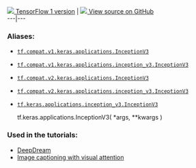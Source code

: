 [ ![](https://tensorflow.google.cn/images/tf_logo_32px.png) TensorFlow 1
version](/versions/r1.15/api_docs/python/tf/keras/applications/InceptionV3) |
[ ![](https://tensorflow.google.cn/images/GitHub-Mark-32px.png) View source on
GitHub
](https://github.com/tensorflow/tensorflow/blob/r2.0/tensorflow/python/keras/applications/__init__.py#L43-L49)  
---|---  
  
### Aliases:

  * [`tf.compat.v1.keras.applications.InceptionV3`](/api_docs/python/tf/keras/applications/InceptionV3)
  * [`tf.compat.v1.keras.applications.inception_v3.InceptionV3`](/api_docs/python/tf/keras/applications/InceptionV3)
  * [`tf.compat.v2.keras.applications.InceptionV3`](/api_docs/python/tf/keras/applications/InceptionV3)
  * [`tf.compat.v2.keras.applications.inception_v3.InceptionV3`](/api_docs/python/tf/keras/applications/InceptionV3)
  * [`tf.keras.applications.inception_v3.InceptionV3`](/api_docs/python/tf/keras/applications/InceptionV3)

    
    
    tf.keras.applications.InceptionV3(
        *args,
        **kwargs
    )
    

### Used in the tutorials:

  * [DeepDream](https://tensorflow.google.cn/tutorials/generative/deepdream)
  * [Image captioning with visual attention](https://tensorflow.google.cn/tutorials/text/image_captioning)

